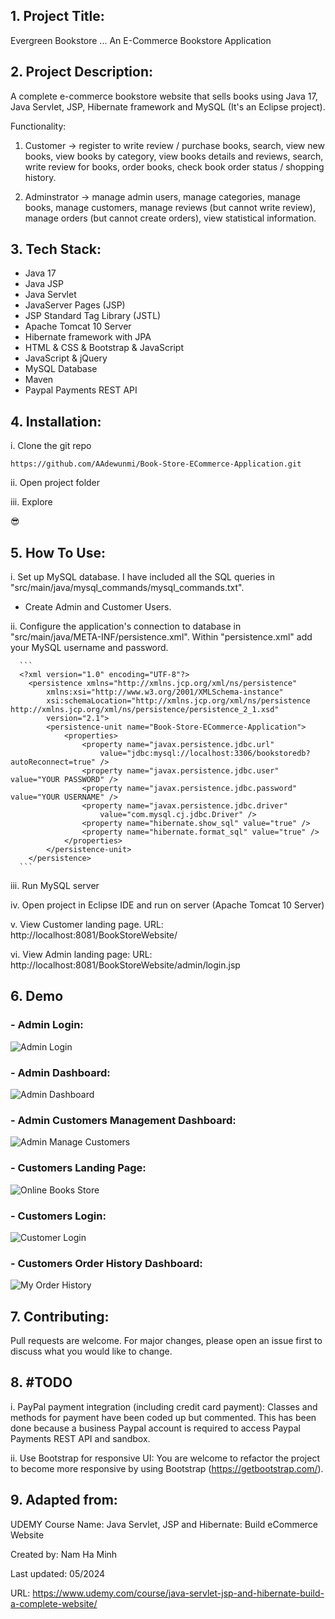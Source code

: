 ## 1. Project Title:

Evergreen Bookstore ... An E-Commerce Bookstore Application


## 2. Project Description:

A complete e-commerce bookstore website that sells books using Java 17, Java Servlet, JSP, Hibernate framework and MySQL 
(It's an Eclipse project).

Functionality:

1. Customer -> register to write review / purchase books, search, view new books, view books by category, view books details and reviews,
   search, write review for books, order books, check book order status / shopping history. 

3. Adminstrator -> manage admin users, manage categories, manage books, manage customers, manage reviews (but cannot write review),
   manage orders (but cannot create orders), view statistical information.


## 3. Tech Stack: 

- Java 17
- Java JSP
- Java Servlet
- JavaServer Pages (JSP)
- JSP Standard Tag Library (JSTL)
- Apache Tomcat 10 Server
- Hibernate framework with JPA
- HTML & CSS & Bootstrap & JavaScript
- JavaScript & jQuery
- MySQL Database
- Maven
- Paypal Payments REST API 


## 4. Installation:

i. Clone the git repo

```
https://github.com/AAdewunmi/Book-Store-ECommerce-Application.git
```

ii. Open project folder

iii. Explore

😎


## 5. How To Use:

i. Set up MySQL database. I have included all the SQL queries in "src/main/java/mysql_commands/mysql_commands.txt".

-  Create Admin and Customer Users.

ii. Configure the application's connection to database in "src/main/java/META-INF/persistence.xml".
      Within "persistence.xml" add your MySQL username and password.

      
      ```
      <?xml version="1.0" encoding="UTF-8"?>
        <persistence xmlns="http://xmlns.jcp.org/xml/ns/persistence"
        	xmlns:xsi="http://www.w3.org/2001/XMLSchema-instance"
        	xsi:schemaLocation="http://xmlns.jcp.org/xml/ns/persistence http://xmlns.jcp.org/xml/ns/persistence/persistence_2_1.xsd"
        	version="2.1">
        	<persistence-unit name="Book-Store-ECommerce-Application">
        		<properties>
        			<property name="javax.persistence.jdbc.url"
        				value="jdbc:mysql://localhost:3306/bookstoredb?autoReconnect=true" />
        			<property name="javax.persistence.jdbc.user" value="YOUR PASSWORD" />
        			<property name="javax.persistence.jdbc.password" value="YOUR USERNAME" />
        			<property name="javax.persistence.jdbc.driver"
        				value="com.mysql.cj.jdbc.Driver" />
        			<property name="hibernate.show_sql" value="true" />
        			<property name="hibernate.format_sql" value="true" />
        		</properties>
        	</persistence-unit>
        </persistence>
      ```

iii. Run MySQL server

iv. Open project in Eclipse IDE and run on server (Apache Tomcat 10 Server)

v. View Customer landing page. URL: http://localhost:8081/BookStoreWebsite/

vi. View Admin landing page: URL: http://localhost:8081/BookStoreWebsite/admin/login.jsp


## 6. Demo

### - Admin Login:

![Admin Login ](https://github.com/user-attachments/assets/bc741368-1832-401c-a3f5-7a60eef9e351)


### - Admin Dashboard:

![Admin Dashboard ](https://github.com/user-attachments/assets/31ce0080-fddb-430c-8332-d473e8b2497f)


### - Admin Customers Management Dashboard:

![Admin Manage Customers ](https://github.com/user-attachments/assets/aaa9d924-fb34-490a-bfd6-2f7c15431612)


### - Customers Landing Page:

![Online Books Store](https://github.com/user-attachments/assets/d92183e2-b385-43d2-9a44-df32a6988123)


### - Customers Login:

![Customer Login](https://github.com/user-attachments/assets/978b3264-5595-4370-9b1a-602340910a85)


### - Customers Order History Dashboard:

![My Order History ](https://github.com/user-attachments/assets/cafbd868-77ba-478e-a30f-cdbe1c63aaf6)


## 7. Contributing:

Pull requests are welcome. For major changes, please open an issue first to discuss what you would like to change.


## 8. #TODO

i. PayPal payment integration (including credit card payment): Classes and methods for payment have been coded up but commented. 
  This has been done because a business Paypal account is required to access Paypal Payments REST API and sandbox.

ii. Use Bootstrap for responsive UI: You are welcome to refactor the project to become more responsive by using Bootstrap 
  (https://getbootstrap.com/). 


## 9. Adapted from: 

UDEMY Course Name: Java Servlet, JSP and Hibernate: Build eCommerce Website

Created by: Nam Ha Minh

Last updated: 05/2024

URL: https://www.udemy.com/course/java-servlet-jsp-and-hibernate-build-a-complete-website/

